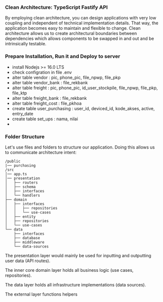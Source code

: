 ### Clean Architecture: TypeScript Fastify API

By employing clean architecture, you can design applications with very low coupling and independent of technical implementation details. That way, the application becomes easy to maintain and flexible to change. Clean architecture allows us to create architectural boundaries between dependencies which allows components to be swapped in and out and be intrinsically testable.

### Prepare Installation, Run it and Deploy to server

- install Nodejs >= 16.0 LTS
- check configration in file .env
- alter table vendor : pic, phone_pic, file_npwp, file_pkp
- alter table vendor_bank : file_rekbank
- alter table freight : pic, phone_pic, id_user_stockpile, file_npwp, file_pkp, file_ktp
- alter table freight_bank : file_rekbank
- alter table freight_cost : file_pkhoa
- create table user_purchasing : user_id, deviced_id, kode_akses, active, entry_date
- create table set_ups : nama, nilai
-

### Folder Structure

Let's use files and folders to structure our application. Doing this allows us to communicate architecture intent:

```
/public
|── purchasing
/src
│── app.ts
│── presentation
│   ├── routers
│   ├── schema
│   ├── interfaces
│   └── handlers
├── domain
│   ├── interfaces
│   │   ├── repositories
│   │   └── use-cases
│   ├── entity
│   ├── repositories
│   └── use-cases
└── data
    ├── interfaces
    ├── database
    ├── middleware
    └── data-sources
```

The presentation layer would mainly be used for inputting and outputting user data (API routes).

The inner core domain layer holds all business logic (use cases, repositories).

The data layer holds all infrastructure implementations (data sources).

The external layer functions helpers
